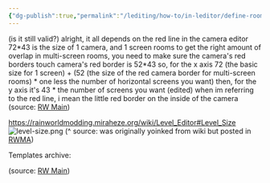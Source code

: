 ```yaml
---
{"dg-publish":true,"permalink":"/lediting/how-to/in-leditor/define-room-size/"}
---
```


(is it still valid?)
alright, it all depends on the red line in the camera editor
72\*43 is the size of 1 camera, and 1 screen rooms
to get the right amount of overlap in multi-screen rooms, you need to make sure the camera's red borders touch
camera's red border is 52\*43
so, for the x axis 72 (the basic size for 1 screen) + (52 (the size of the red camera border for multi-screen rooms) \* one less the number of horizontal screens you want)
then, for the y axis it's 43 \* the number of screens you want (edited)
when im referring to the red line, i mean the little red border on the inside of the camera
(source: [RW Main](https://discord.com/channels/291184728944410624/431534164932689921/518874593621049344))

https://rainworldmodding.miraheze.org/wiki/Level_Editor#Level_Size
![level-size.png](/img/user/pics/level-size.png)
 (^ source: was originally yoinked from wiki but posted in [RWMA](https://discord.com/channels/1083481230839922688/1083506128010358915/1217925887518048296))

Templates archive:

(source: [RW Main](https://discord.com/channels/291184728944410624/305139167300550666/932397000979279922))